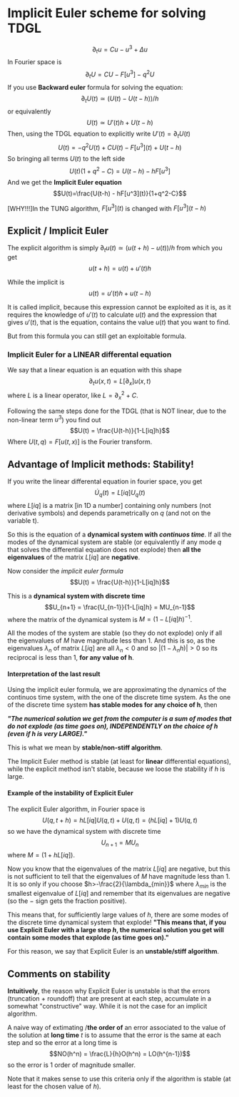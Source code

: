 # Implicit Euler scheme for solving TDGL
$$\partial_t u = C u - u^3 + \Delta u$$
In Fourier space is
$$\partial_t U = CU - F[u^3] - q^2 U$$
If you use **Backward euler** formula for solving the equation:
$$\partial_t U(t) \simeq (U(t)-U(t-h))/h$$
or equivalently
$$U(t) \simeq U'(t)h + U(t-h)$$
Then, using the TDGL equation to explicitly write $U'(t) = \partial_t U(t)$
$$U(t) = -q^2U(t) + CU(t) - F[u^3](t) + U(t-h)$$
So bringing all terms $U(t)$ to the left side
$$U(t)(1+q^2-C) = U(t-h) - hF[u^3]$$
And we get the **Implicit Euler equation**
$$U(t)=\frac{U(t-h) - hF[u^3](t)}{1+q^2-C}$$

[WHY!!!]In the TUNG algorithm, $F[u^3](t)$ is changed with $F[u^3](t-h)$

## Explicit / Implicit Euler
The explicit algorithm is simply $\partial_t u(t) \simeq (u(t+h)-u(t))/h$ from which you get
$$u(t+h) = u(t) + u'(t)h$$

While the implicit is
$$u(t) = u'(t)h+u(t-h)$$

It is called implicit, because this expression cannot be exploited as it is, as it requires the knowledge of $u'(t)$ to calculate $u(t)$ and the expression that gives $u'(t)$, that is the equation, contains the value $u(t)$ that you want to find.

But from this formula you can still get an exploitable formula.

### Implicit Euler for a LINEAR differental equation
We say that a linear equation is an equation with this shape
$$\partial_t u(x,t) = L[\partial_x]u(x,t)$$
where $L$ is a linear operator, like $L = \partial_x^2 + C$.

Following the same steps done for the TDGL (that is NOT linear, due to the non-linear term $u^3$) you find out
$$U(t) = \frac{U(t-h)}{1-L[iq]h}$$
Where $U(t,q) = F[u(t,x)]$ is the Fourier transform.

## Advantage of Implicit methods: Stability!
If you write the linear differental equation in fourier space, you get
$$\dot{U}_q(t) = L[iq]U_q(t)$$
where $L[iq]$ is a matrix [in 1D a number] containing only numbers (not derivative symbols) and depends parametrically on $q$ (and not on the variable t).

So this is the equation of a **dynamical system with _continuos time_**.
If all the modes of the dynamical system are stable (or equivalently if any mode $q$ that solves the differential equation does not explode) then **all the eigenvalues** of the matrix $L[iq]$ are **negative**.

Now consider the _implicit euler formula_
$$U(t) = \frac{U(t-h)}{1-L[iq]h}$$

This is a **dynamical system with discrete time**
$$U_{n+1} = \frac{U_{n-1}}{1-L[iq]h} = MU_{n-1}$$
where the matrix of the dynamical system is $M = (1-L[iq]h)^{-1}$.

All the modes of the system are stable (so they do not explode) only if all the eigenvalues of $M$ have magnitude less than 1.
And this is so, as the eigenvalues $\lambda_n$ of matrix $L[iq]$ are all $\lambda_n < 0$ and so $|(1-\lambda_n h)|>0$ so its reciprocal is less than 1, **for any value of h**.

#### Interpretation of the last result
Using the implicit euler formula, we are approximating the dynamics of the continuos time system, with the one of the discrete time system. As the one of the discrete time system **has stable modes for any choice of h**, then 

_**"The numerical solution we get from the computer is a sum of modes that do not explode (as time goes on), INDEPENDENTLY on the choice of $h$ (even if $h$ is very LARGE)."**_

This is what we mean by **stable/non-stiff algorithm**.

The Implicit Euler method is stable (at least for **linear** differential equations), while the explicit method isn't stable, because we loose the stability if $h$ is large.

#### Example of the instability of Explicit Euler
The explicit Euler algorithm, in Fourier space is
$$U(q,t+h) = hL[iq]U(q,t)+U(q,t) = (hL[iq]+1)U(q,t)$$
so we have the dynamical system with discrete time
$$U_{n+1} = MU_n$$
where $M = (1+hL[iq])$.

Now you know that the eigenvalues of the matrix $L[iq]$ are negative, but this is not sufficient to tell that the eigenvalues of $M$ have magnitude less than 1. It is so only if you choose $h>-\frac{2}{\lambda_{min}}$ where $\lambda_{min}$ is the smallest eigenvalue of $L[iq]$ and remember that its eigenvalues are negative (so the $-$ sign gets the fraction positive).

This means that, for sufficiently large values of $h$, there are some modes of the discrete time dynamical system that explode!
**"This means that, if you use Explicit Euler with a large step $h$, the numerical solution you get will contain some modes that explode (as time goes on)."**

For this reason, we say that Explicit Euler is an **unstable/stiff algorithm**.

## Comments on stability
**Intuitively**, the reason why Explicit Euler is unstable is that the errors (truncation + roundoff) that are present at each step, accumulate in a somewhat "constructive" way. While it is not the case for an implicit algorithm.

A naive way of extimating /**the order of** an error associated to the value of the solution at **long time** $t$ is to assume that the error is the same at each step and so the error at a long time is
$$NO(h^n) = \frac{L}{h}O(h^n) = LO(h^{n-1})$$
so the error is 1 order of magnitude smaller.

Note that it makes sense to use this criteria only if the algorithm is stable (at least for the chosen value of $h$).